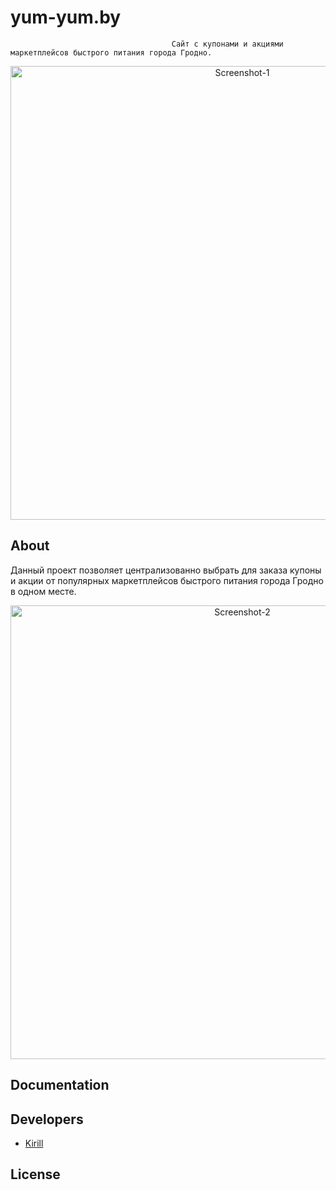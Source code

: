 # yum-yum.by
                                        Сайт с купонами и акциями маркетплейсов быстрого питания города Гродно.
<p align="center">
      <img src="https://i.ibb.co/p3x5zG2/Screenshot-1.png" alt="Screenshot-1" border="0" width="726">
</p>

## About

Данный проект позволяет централизованно выбрать для заказа купоны и акции от популярных маркетплейсов быстрого питания города Гродно в одном месте. 

<p align="center">
      <img src="https://i.ibb.co/q5Kb3zQ/Screenshot-2.png" alt="Screenshot-2" border="0" width="726">
</p>

## Documentation



## Developers

- [Kirill]([https://github.com/Indi77erence])

## License
